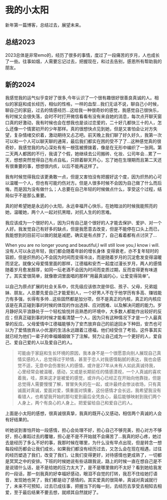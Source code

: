 # 我的小太阳


新年第一篇博客，总结过去，展望未来。
## 总结2023
2023总体是非常emo的，经历了很多的事情，度过了一段痛苦的岁月，人也成长了一些。往事如烟，人需要忘记过去，把握现在，和过去告别，感恩所有帮助我的朋友。

## 新的2024

我感觉我的运气似乎变好了很多,今年认识了一个很有趣很好很善良真诚的人。相似的家庭和成长经历，相似的性格，一样的血型...我们无话不说，聊自己小时候，聊自己的家庭，过去的情感经历...这给我一种很奇妙的感觉，我感觉自己很快乐，有时候又会很失落，会时不时打开微信看看有没有来自她的消息，每次点开聊天窗口真的好激动，我有时候也会在想我也是谈过恋爱的，二十好几都快三十的人，怎么还像一个情窦初开的少年那样。真的很想快点见到她，但是又害怕会让对方失望，复杂情绪交织着，激动期待又忐忑吧。前天晚上我们聊了好久好久，我第一次可以和一个人可以聊天聊的通宵，最后我们都实在困的受不了了...这种感觉真的很奇妙，我感觉我的内心深处有有一根弦被撩拨着，像是在无形中编织了一张网。第二天两人都困的不行，我请了个假，她继续去公司搬砖、化妆、公司年会...累了一天，想想突然觉得自己有点自私，只顾着聊天开心，忘了她在生理期而且第二天还有很重要的事，想想很内疚，以后不能再这样了。

我有时候觉得我应该更勇敢一点，但是又害怕没有把握好这个度，因为炽热的心可以温暖一个人，但也有可能灼伤对方。但是人很多时候不会因为自己做了什么而后悔，而是因为没有做什么；人总要在自己年轻的时候做点什么，享受这个过程，结局似乎不是那么重要。

真的好希望她是永远的小太阳，永远幸福开心快乐，在她暗淡的时候我能照亮的她，温暖她，两个人一起对抗黑暗，对抗人生的的苦难。

我应该成为一个很好的人，因为只有自己是个很好的人才能去保护、爱护、对一个人好。我发觉自己有好多的缺点，但是我愿意去改变，但是不能停在口头上而已，我能想到的目前可以做的就是减肥，确实是有点胖了，自己看着都有点讨厌了...

When you are no longer young and beautiful,I will still love you,I know i will.没有人可以永远年轻，我们都会随着年龄的增长身体
变得衰老，亦不复年轻时的容颜，但是炽热的心不会因为时间而变得冷淡，而是随着岁月的沉淀愈发变得温暖而坚定。就像父母爱情里面的那样，江德福和安杰一起度过漫长岁月，两人的感情随着岁月愈发醇厚，如同一坛老酒不会因为时间而变质过期，反而变得更有味道了。其实爱很简单，就像歌词里面唱的那样“用最真诚的心，让爱变得简单”。

以自己为原点扩展的社会关系中，优先级应该依次是伴侣、孩子、父母，兄弟姐妹、朋友。人总要先爱自己才能爱别人，一个好男人不在于他学历有多高、赚钱能力有多强，长得有多帅...这些固然都是加分项，但不是真正的内核，真正的内核应该是在真正碰到事的时候的体现的作出选择、应对困难、以及解决问题的能力。岁月静好风平浪静处于一个轻松愉悦并且熟悉的环境中，大多数人都能作出较好的反应；但真正碰到事的时候才能看清楚一个人，因为只有这种情况下才是一个人最真挚的反应。父母爱情中江德福能够为了安杰放弃自己的前途回乡下种田，安杰也可以为了爱情放弃从小优渥的生活永远跟着江德福，他们经受住了考验。这件事其实就已经为他们一辈子的幸福婚姻做下了注解。努力让自己成为一个更好的人，爱自己、爱自己爱的人以及爱自己的人。

> 可能由于家庭和生长环境的原因，我本身不是一个很愿意向别人展现自己真情实感的人，总觉得过于矫情，甚至于恋人对我感情黏腻的表达，我也会感觉不适，无意中会伤害别人的感情，或许是27年从未有人如此真诚待我，心里经常会被温暖，感动，又或是长期前任的情感漠视，一个人真诚的喜欢着我，哇，原来这才是被爱的感觉，或许内心已经正在开始向他靠拢，但是总觉得人需要慢慢了解，冒冒失失的在一起，或许最终会惨淡收场，只有真诚面对真诚，爱面对爱，慎重面对慎重，这份感情才会长远，我希望我没有看错人，也希望我开始的那句爱到最后全凭良心，最后能够映射到我们两个人身上，两个有良心的人身上。把爱留给自己和爱自己的人。

上面是小太阳的感想，很真诚很真挚，我真的既开心又感动，相信两个真诚的人会有好结果的。

听她说到害怕开始一段感情，担心会处理不好，担心自己不够完美，担心对方不够好，担心重蹈过去的覆辙，担心是不是不开始就不会痛苦了...我真的好心疼，她过去是经历了多么不好的事，我那时候在哪里，为什么没有早点出现，但是转念一想每段经历都会让我们成长，如果我们都没有经历过去，又怎么会在现在相遇，过往的经历塑造了我们，改变了我们，让我们变得更好，对待感情也更成熟了，一切都是冥冥之中的安排。下班的时候她说有些话跟我说，路上的时候一直在想自己是不是说错什么话，是不是给她的压力太大了，是不是哪里做的不太好？看到她给我发的一段话，那一刻我真的好幸福好感动，眼泪不自觉的打转，我忍不住给她打语音，发现她也哭了，我们都是动了感情的。其实爱真的很简单，真诚对真诚就行了，未来不可预知，过去已成往事，把握当下的每一刻，去经历去享受去相知去相爱，至于最后结果不要去想，就顺其自然就好了。
